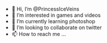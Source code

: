- 👋 Hi, I’m @PrincessIceVeins
- 👀 I’m interested in games and videos
- 🌱 I’m currently learning photoshop
- 💞️ I’m looking to collaborate on twitter
- 📫 How to reach me ...

<!---
PrincessIceVeins/PrincessIceVeins is a ✨ special ✨ repository because its `README.md` (this file) appears on your GitHub profile.
You can click the Preview link to take a look at your changes.
--->
